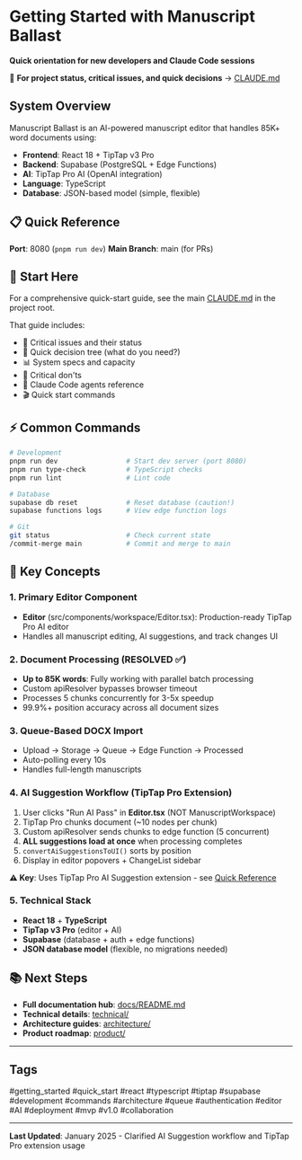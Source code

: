 # Getting Started with Manuscript Ballast

**Quick orientation for new developers and Claude Code sessions**

📌 **For project status, critical issues, and quick decisions** → [CLAUDE.md](../CLAUDE.md)

## System Overview

Manuscript Ballast is an AI-powered manuscript editor that handles 85K+ word documents using:
- **Frontend**: React 18 + TipTap v3 Pro
- **Backend**: Supabase (PostgreSQL + Edge Functions)
- **AI**: TipTap Pro AI (OpenAI integration)
- **Language**: TypeScript
- **Database**: JSON-based model (simple, flexible)

## 📋 Quick Reference

**Port**: 8080 (`pnpm run dev`)
**Main Branch**: main (for PRs)

## 🎯 Start Here

For a comprehensive quick-start guide, see the main [CLAUDE.md](../../CLAUDE.md) in the project root.

That guide includes:
- 🔴 Critical issues and their status
- 🎯 Quick decision tree (what do you need?)
- 📊 System specs and capacity
- 🚨 Critical don'ts
- 📂 Claude Code agents reference
- 🎬 Quick start commands

## ⚡ Common Commands

```bash
# Development
pnpm run dev                 # Start dev server (port 8080)
pnpm run type-check          # TypeScript checks
pnpm run lint                # Lint code

# Database
supabase db reset            # Reset database (caution!)
supabase functions logs      # View edge function logs

# Git
git status                   # Check current state
/commit-merge main           # Commit and merge to main
```

## 🔑 Key Concepts

### 1. Primary Editor Component
- **Editor** (src/components/workspace/Editor.tsx): Production-ready TipTap Pro AI editor
- Handles all manuscript editing, AI suggestions, and track changes UI

### 2. Document Processing (RESOLVED ✅)
- **Up to 85K words**: Fully working with parallel batch processing
- Custom apiResolver bypasses browser timeout
- Processes 5 chunks concurrently for 3-5x speedup
- 99.9%+ position accuracy across all document sizes

### 3. Queue-Based DOCX Import
- Upload → Storage → Queue → Edge Function → Processed
- Auto-polling every 10s
- Handles full-length manuscripts

### 4. AI Suggestion Workflow (TipTap Pro Extension)
1. User clicks "Run AI Pass" in **Editor.tsx** (NOT ManuscriptWorkspace)
2. TipTap Pro chunks document (~10 nodes per chunk)
3. Custom apiResolver sends chunks to edge function (5 concurrent)
4. **ALL suggestions load at once** when processing completes
5. `convertAiSuggestionsToUI()` sorts by position
6. Display in editor popovers + ChangeList sidebar

**⚠️ Key**: Uses TipTap Pro AI Suggestion extension - see [Quick Reference](./ai-suggestions/ai-suggestions-quick-reference.md)

### 5. Technical Stack
- **React 18** + **TypeScript**
- **TipTap v3 Pro** (editor + AI)
- **Supabase** (database + auth + edge functions)
- **JSON database model** (flexible, no migrations needed)

## 📚 Next Steps

- **Full documentation hub**: [docs/README.md](./README.md)
- **Technical details**: [technical/](./technical/)
- **Architecture guides**: [architecture/](./architecture/)
- **Product roadmap**: [product/](./product/)

---

## Tags

#getting_started #quick_start #react #typescript #tiptap #supabase #development #commands #architecture #queue #authentication #editor #AI #deployment #mvp #v1.0 #collaboration

---

**Last Updated**: January 2025 - Clarified AI Suggestion workflow and TipTap Pro extension usage
